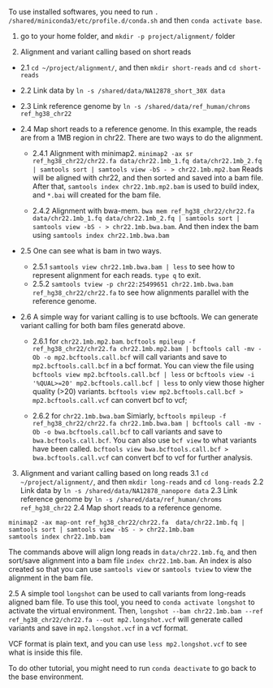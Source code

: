 To use installed softwares, you need to run `. /shared/miniconda3/etc/profile.d/conda.sh` and then `conda activate base`.

1. go to your home folder, and `mkdir -p project/alignment/` folder

2. Alignment and variant calling based on short reads
* 2.1 `cd ~/project/alignment/`, and then `mkdir short-reads` and `cd short-reads`
* 2.2 Link data by `ln -s /shared/data/NA12878_short_30X data`
* 2.3 Link reference genome by `ln -s /shared/data/ref_human/chroms ref_hg38_chr22`
* 2.4 Map short reads to a reference genome. In this example, the reads are from a 1MB region in chr22. There are two ways to do the alignment.

    * 2.4.1 Alignment with minimap2. 
`minimap2 -ax sr ref_hg38_chr22/chr22.fa data/chr22.1mb_1.fq data/chr22.1mb_2.fq | samtools sort | samtools view -bS - > chr22.1mb.mp2.bam`
Reads will be aligned with chr22, and then sorted and saved into a bam file.
After that, `samtools index chr22.1mb.mp2.bam` is used to build index, and `*.bai` will created for the bam file.

    * 2.4.2 Alignment with bwa-mem. 
`bwa mem ref_hg38_chr22/chr22.fa data/chr22.1mb_1.fq data/chr22.1mb_2.fq | samtools sort | samtools view -bS - > chr22.1mb.bwa.bam`. And then index the bam using `samtools index chr22.1mb.bwa.bam`

* 2.5 One can see what is bam in two ways.
    * 2.5.1 `samtools view chr22.1mb.bwa.bam | less` to see how to represent alignment for each reads. `type q` to exit.
    * 2.5.2 `samtools tview -p chr22:25499651 chr22.1mb.bwa.bam ref_hg38_chr22/chr22.fa` to see how alignments parallel with the reference genome.

* 2.6 A simple way for variant calling is to use bcftools. We can generate variant calling for both bam files generatd above.
    * 2.6.1 for `chr22.1mb.mp2.bam`. 
`bcftools mpileup -f ref_hg38_chr22/chr22.fa chr22.1mb.mp2.bam | bcftools call -mv -Ob -o mp2.bcftools.call.bcf` will call variants and save to `mp2.bcftools.call.bcf` in a bcf format. You can view the file using `bcftools view mp2.bcftools.call.bcf | less` or `bcftools view -i '%QUAL>=20' mp2.bcftools.call.bcf | less` to only view those higher quality (>20) variants.
`bcftools view mp2.bcftools.call.bcf > mp2.bcftools.call.vcf` can convert bcf to vcf;

    * 2.6.2 for `chr22.1mb.bwa.bam`
Simiarly, `bcftools mpileup -f ref_hg38_chr22/chr22.fa chr22.1mb.bwa.bam | bcftools call -mv -Ob -o bwa.bcftools.call.bcf` to call variants and save to `bwa.bcftools.call.bcf`. You can also use `bcf view` to what variants have been called.
`bcftools view bwa.bcftools.call.bcf > bwa.bcftools.call.vcf` can convert bcf to vcf for further analysis.

3. Alignment and variant calling based on long reads
3.1 `cd ~/project/alignment/`, and then `mkdir long-reads` and `cd long-reads`
2.2 Link data by `ln -s /shared/data/NA12878_nanopore data`
2.3 Link reference genome by `ln -s /shared/data/ref_human/chroms ref_hg38_chr22`
2.4 Map short reads to a reference genome. 
```
minimap2 -ax map-ont ref_hg38_chr22/chr22.fa  data/chr22.1mb.fq | samtools sort | samtools view -bS - > chr22.1mb.bam
samtools index chr22.1mb.bam
```
The commands above will align long reads in `data/chr22.1mb.fq`, and then sort/save alignment into a bam file `index chr22.1mb.bam`. An index is also created so that you can use `samtools view` or `samtools tview` to view the alignment in the bam file.

2.5 A simple tool `longshot` can be used to call variants from long-reads aligned bam file. To use this tool, you need to `conda activate longshot` to activate the virtual environment.
Then, `longshot --bam chr22.1mb.bam --ref ref_hg38_chr22/chr22.fa --out mp2.longshot.vcf` will generate called variants and save in `mp2.longshot.vcf` in a vcf format. 

VCF format is plain text, and you can use `less mp2.longshot.vcf` to see what is inside this file.

To do other tutorial, you might need to run `conda deactivate` to go back to the base environment.

